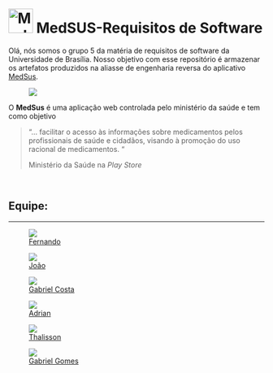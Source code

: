 # <img src="assets/logo_medsus.png" alt="MedSus" width="48"/> MedSUS-Requisitos de Software

Olá, nós somos o grupo 5 da matéria de requisitos de software da Universidade de Brasília. Nosso objetivo com esse repositório é armazenar os artefatos produzidos na aliasse de engenharia reversa do aplicativo [MedSus](https://www.gov.br/pt-br/apps/medsus).

<div class="container">
    <div class="row align-items-center">
        <div class="col-3">
            <figure class="figure"> 
                <img class="figure-img img-fluid rounded" src="assets/sobre_app.jpg">
            <figure>
        </div>
        <div class="col-9">
            O <strong>MedSus</strong> é uma aplicação web controlada pelo ministério da saúde e tem como objetivo
            <blockquote class="blockquote text-primary">
            <p class="mb-0">“... facilitar o acesso às informações sobre medicamentos pelos profissionais de saúde e cidadãos, visando à promoção do uso racional de medicamentos. “</p>
            <footer class="blockquote-footer">Ministério da Saúde na <cite title="Source Title">Play Store</cite></footer>
            </blockquote>
        </div>
    </div>
</div>

<br>

## Equipe:
---

<div class="container">
	<div class="row">
        <div class="col-4">
            <figure class="figure">
                <a href="https://github.com/SFernandoS"><img class="figure-img img-fluid img-thumbnail rounded" src="https://avatars.githubusercontent.com/u/54643557?v=4"><figcaption class="figure-caption text-center"> Fernando </figcaption></a>
            </figure>
		</div>
		<div class="col-4">
            <figure class="figure">
                <a href="https://github.com/jvsdurso">
                    <img class="figure-img img-fluid img-thumbnail rounded" src="https://avatars.githubusercontent.com/u/69814362?v=4">
                    <figcaption class="figure-caption text-center"> João </figcaption>
                </a>
            </figure>
		</div>
		<div class="col-4">
            <figure class="figure">
			    <a href="https://github.com/GabrielCostaDeOliveira"><img class="figure-img img-fluid img-thumbnail rounded" src="https://avatars.githubusercontent.com/u/60332560?v=4)">
                <figcaption class="figure-caption text-center"> Gabriel Costa </figcaption></a>
            </figure>
		</div>
	</div>
	<div class="row">
		<div class="col-4">
            <figure class="figure">
			    <a href="https://github.com/SwampTG"><img src="https://avatars.githubusercontent.com/u/66492055?v=4" class="figure-img img-fluid img-thumbnail rounded"><figcaption class="figure-caption text-center"> Adrian </figcaption></a>
            </figure>
		</div>
		<div class="col-4">
            <figure class="figure">
			    <a href="https://github.com/Thalisson-Alves"><img class="figure-img img-fluid img-thumbnail rounded" src="https://avatars.githubusercontent.com/u/62034738?v=4"><figcaption class="figure-caption text-center"> Thalisson </figcaption></a>
            </figure>
		</div>
        <div class="col-4">
            <figure class="figure">
			    <a href="https://github.com/ggomesbr"><img class="figure-img img-fluid img-thumbnail rounded" src="https://avatars.githubusercontent.com/u/78509975?v=4"><figcaption class="figure-caption text-center"> Gabriel Gomes </figcaption></a>
            </figure>
		</div>
	</div>
</div>

